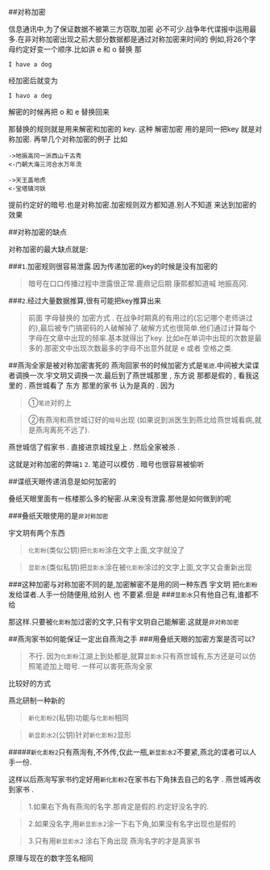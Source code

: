 ##对称加密

信息通讯中,为了保证数据不被第三方窃取,加密 必不可少.战争年代谍报中运用最多.在非对称加密出现之前大部分数据都是通过对称加密来时间的
例如,将26个字母约定好变一个顺序.比如讲 e 和 o 替换
那
```
I have a dog
```
经加密后就变为
```
I havo a deg
```
解密的时候再把 o 和 e 替换回来

那替换的规则就是用来解密和加密的 key.
这种 解密加密 用的是同一把key 就是对称加密.
再举几个对称加密的例子
比如
```
->地振高冈一派西山千古秀
<-门朝大海三河合水万年流
```
```
->天王盖地虎
<-宝塔镇河妖
```
提前约定好的暗号.也是对称加密.加密规则双方都知道.别人不知道 来达到加密的效果

##对称加密的缺点

对称加密的最大缺点就是:

###```1```.加密规则很容易泄露.因为传递加密的key的时候是没有加密的

>暗号在口口传播过程中泄露很正常.鹿鼎记后期 康熙都知道喊 地振高冈.


###```2```.经过大量数据推算,很有可能把key推算出来

>前面 字母替换的 加密方式 . 在战争时期真的有用过的(忘记哪个老师讲过的),最后被专门搞密码的人破解掉了.破解方式也很简单.他们通过计算每个字母在文章中出现的频率.基本就得出了key. 比如e在单词中出现的次数是最多的.那密文中出现次数最多的字母不出意外就是 e 或者 空格之类.

##燕洵全家是被对称加密害死的
燕洵回家书的时候加密方式是```笔迹```.中间被大梁谍者调换一次.宇文玥又调换一次.最后到了燕世城那里 , 东方说 那都是假的 , 看我这里的 .
燕世城看了 东方 那里的家书 认为是真的 . 因为

>①```笔迹```对的上

> ②有燕洵和燕世城订好的```暗号```出现 (如果说到派医生到燕北给燕世城看病,就是燕洵离死不远了).

燕世城信了假家书 . 直接进京城找皇上 . 然后全家被杀 .

这就是对称加密的弊端```1``` ```2```. 笔迹可以模仿 . 暗号也很容易被偷听

##谍纸天眼传递消息是如何加密的

叠纸天眼里面有一栋楼那么多的秘密.从来没有泄露.那他是如何做到的呢

###叠纸天眼使用的是```非对称加密```

宇文玥有两个东西 

>```化影粉```(类似公钥)把```化影粉```涂在文字上面,文字就没了

>```显影水```(类似私钥)把```显影水```涂在被```化影粉```涂过的文字上面,文字又会重新出现

###这种加密与对称加密不同的是,加密解密不是用的同一种东西
宇文玥 把```化影粉``` 发给谍者.人手一份随便用,给别人 也 不要紧.但是
###```显影水```只有他自己有,谁都不给

那这样.只要被```化影粉```加过密的文字,只有宇文玥自己能解密.这就是```非对称加密```

##燕洵家书如何能保证一定出自燕洵之手
###用叠纸天眼的加密方案是否可以?

>不行. 因为```化影粉```江湖上到处都是,就算```显影水```只有燕世城有,东方还是可以仿照笔迹加上暗号. 一样可以害死燕洵全家

比较好的方式

燕北研制一种新的

>```新化影粉2```(私钥)功能与```化影粉```相同

>```新显影水2```(公钥)针对```新化影粉2```显形

#####```新化影粉2```只有燕洵有,不外传,仅此一瓶,```新显影水2```不要紧,燕北的谍者可以人手一份.

这样以后燕洵写家书约定好用```新化影粉2```在家书右下角抹去自己的名字 . 燕世城再收到家书 .

>1.如果右下角有燕洵的名字.那肯定是假的.约定好没名字的. 

>2.如果没名字,用```新显影水2```涂一下右下角,如果没有名字出现也是假的

>3.只有用```新显影水2``` 涂右下角出现 燕洵名字的才是真家书

原理与现在的数字签名相同
